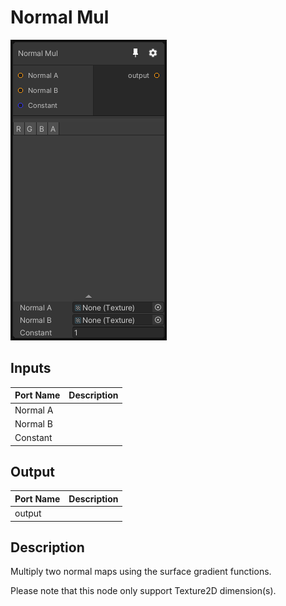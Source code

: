 # Normal Mul
![Mixture.NormalMul](../../images/Mixture.NormalMul.png)
## Inputs
Port Name | Description
--- | ---
Normal A | 
Normal B | 
Constant | 

## Output
Port Name | Description
--- | ---
output | 

## Description
Multiply two normal maps using the surface gradient functions.

Please note that this node only support Texture2D dimension(s).
